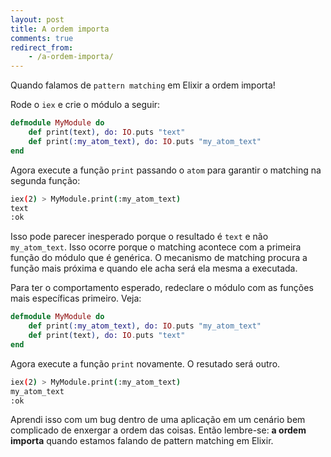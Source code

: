 ```yaml
---
layout: post
title: A ordem importa
comments: true
redirect_from:
    - /a-ordem-importa/
---
```


Quando falamos de `pattern matching` em Elixir a ordem importa!

Rode o `iex` e crie o módulo a seguir:

```elixir
defmodule MyModule do
    def print(text), do: IO.puts "text"
    def print(:my_atom_text), do: IO.puts "my_atom_text"
end
```

Agora execute a função `print` passando o `atom` para garantir o matching na segunda função:

```sh
iex(2) > MyModule.print(:my_atom_text)
text
:ok
```

Isso pode parecer inesperado porque o resultado é `text` e não `my_atom_text`. Isso ocorre porque o matching acontece com a primeira função do módulo que é genérica. O mecanismo de matching procura a função mais próxima e quando ele acha será ela mesma a executada.

Para ter o comportamento esperado, redeclare o módulo com as funções mais específicas primeiro. Veja:

```elixir
defmodule MyModule do
    def print(:my_atom_text), do: IO.puts "my_atom_text"
    def print(text), do: IO.puts "text"    
end
```

Agora execute a função `print` novamente. O resutado será outro.
```sh
iex(2) > MyModule.print(:my_atom_text)
my_atom_text
:ok
```

Aprendi isso com um bug dentro de uma aplicação em um cenário bem complicado de enxergar a ordem das coisas. Então lembre-se: **a ordem importa** quando estamos falando de pattern matching em Elixir.
